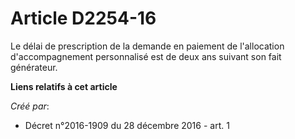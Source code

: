 # Article D2254-16

Le délai de prescription de la demande en paiement de l'allocation d'accompagnement personnalisé est de deux ans suivant son
fait générateur.

**Liens relatifs à cet article**

_Créé par_:

  - Décret n°2016-1909 du 28 décembre 2016 - art. 1

